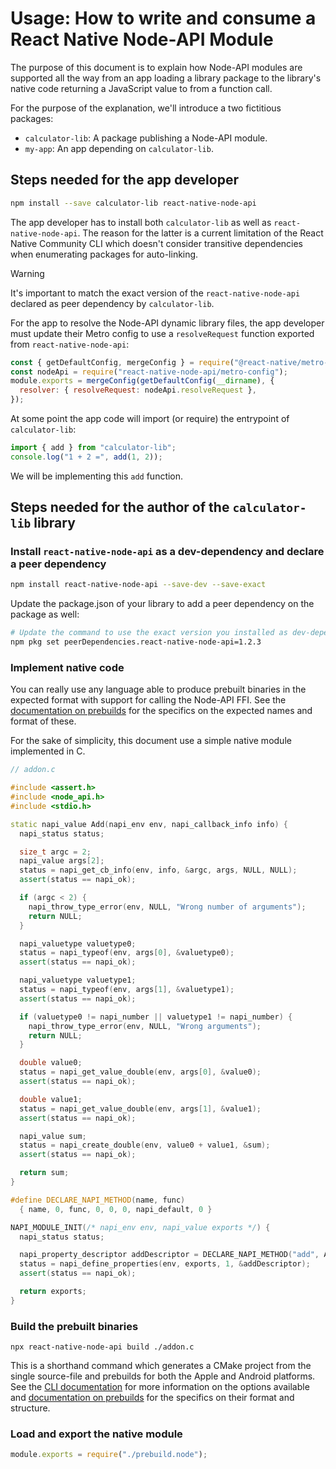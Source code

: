 # Usage: How to write and consume a React Native Node-API Module

The purpose of this document is to explain how Node-API modules are supported all the way from an app loading a library package to the library's native code returning a JavaScript value to from a function call.

For the purpose of the explanation, we'll introduce a two fictitious packages:

- `calculator-lib`: A package publishing a Node-API module.
- `my-app`: An app depending on `calculator-lib`.

## Steps needed for the app developer

```bash
npm install --save calculator-lib react-native-node-api
```

The app developer has to install both `calculator-lib` as well as `react-native-node-api`.
The reason for the latter is a current limitation of the React Native Community CLI which doesn't consider transitive dependencies when enumerating packages for auto-linking.

> [!WARNING]
> It's important to match the exact version of the `react-native-node-api` declared as peer dependency by `calculator-lib`.

For the app to resolve the Node-API dynamic library files, the app developer must update their Metro config to use a `resolveRequest` function exported from `react-native-node-api`:

```javascript
const { getDefaultConfig, mergeConfig } = require("@react-native/metro-config");
const nodeApi = require("react-native-node-api/metro-config");
module.exports = mergeConfig(getDefaultConfig(__dirname), {
  resolver: { resolveRequest: nodeApi.resolveRequest },
});
```

At some point the app code will import (or require) the entrypoint of `calculator-lib`:

```javascript
import { add } from "calculator-lib";
console.log("1 + 2 =", add(1, 2));
```

We will be implementing this `add` function.

## Steps needed for the author of the `calculator-lib` library

### Install `react-native-node-api` as a dev-dependency and declare a peer dependency

```bash
npm install react-native-node-api --save-dev --save-exact
```

Update the package.json of your library to add a peer dependency on the package as well:

```bash
# Update the command to use the exact version you installed as dev-dependency
npm pkg set peerDependencies.react-native-node-api=1.2.3
```

### Implement native code

You can really use any language able to produce prebuilt binaries in the expected format with support for calling the Node-API FFI. See the [documentation on prebuilds](./PREBUILDS.md) for the specifics on the expected names and format of these.

For the sake of simplicity, this document use a simple native module implemented in C.

```cpp
// addon.c

#include <assert.h>
#include <node_api.h>
#include <stdio.h>

static napi_value Add(napi_env env, napi_callback_info info) {
  napi_status status;

  size_t argc = 2;
  napi_value args[2];
  status = napi_get_cb_info(env, info, &argc, args, NULL, NULL);
  assert(status == napi_ok);

  if (argc < 2) {
    napi_throw_type_error(env, NULL, "Wrong number of arguments");
    return NULL;
  }

  napi_valuetype valuetype0;
  status = napi_typeof(env, args[0], &valuetype0);
  assert(status == napi_ok);

  napi_valuetype valuetype1;
  status = napi_typeof(env, args[1], &valuetype1);
  assert(status == napi_ok);

  if (valuetype0 != napi_number || valuetype1 != napi_number) {
    napi_throw_type_error(env, NULL, "Wrong arguments");
    return NULL;
  }

  double value0;
  status = napi_get_value_double(env, args[0], &value0);
  assert(status == napi_ok);

  double value1;
  status = napi_get_value_double(env, args[1], &value1);
  assert(status == napi_ok);

  napi_value sum;
  status = napi_create_double(env, value0 + value1, &sum);
  assert(status == napi_ok);

  return sum;
}

#define DECLARE_NAPI_METHOD(name, func)                                        \
  { name, 0, func, 0, 0, 0, napi_default, 0 }

NAPI_MODULE_INIT(/* napi_env env, napi_value exports */) {
  napi_status status;

  napi_property_descriptor addDescriptor = DECLARE_NAPI_METHOD("add", Add);
  status = napi_define_properties(env, exports, 1, &addDescriptor);
  assert(status == napi_ok);

  return exports;
}
```

### Build the prebuilt binaries

```
npx react-native-node-api build ./addon.c
```

This is a shorthand command which generates a CMake project from the single source-file and prebuilds for both the Apple and Android platforms. See the [CLI documentation](./CLI.md) for more information on the options available and [documentation on prebuilds](./PREBUILDS.md) for the specifics on their format and structure.

<!-- TODO: Add a listing of the files produced when running command: Some temp (cached) CMakeList.txt, the CMake project dir, 2x platform specific prebuild directories -->

### Load and export the native module

```javascript
module.exports = require("./prebuild.node");
```

